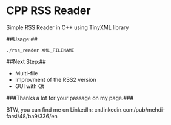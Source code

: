 CPP RSS Reader
==============

Simple RSS Reader in C++ using TinyXML library

##Usage:##

```./rss_reader XML_FILENAME```

##Next Step:##

- Multi-file
- Improvment of the RSS2 version
- GUI with Qt

###Thanks a lot for your passage on my page.###

BTW, you can find me on LinkedIn: cn.linkedin.com/pub/mehdi-farsi/48/ba9/336/en



